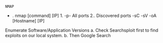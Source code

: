	NMAP
- . nmap [command] [IP]
		1. -p- All ports
		2.. Discovered ports -sC -sV -oA [Hostname] [IP]


Enumerate Software/Application Versions
	a. Check Searchsploit first to find exploits on our local system. 
	b. Then Google Search